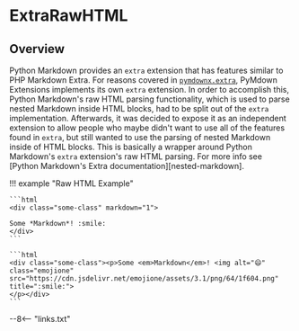 # ExtraRawHTML

## Overview

Python Markdown provides an `extra` extension that has features similar to PHP Markdown Extra.  For reasons covered in [`pymdownx.extra`](./extra.md), PyMdown Extensions implements its own `extra` extension.  In order to accomplish this, Python Markdown's raw HTML parsing functionality, which is used to parse nested Markdown inside HTML blocks, had to be split out of the `extra` implementation.  Afterwards, it was decided to expose it as an independent extension to allow people who maybe didn't want to use all of the features found in `extra`, but still wanted to use the parsing of nested Markdown inside of HTML blocks.  This is basically a wrapper around Python Markdown's `extra` extension's raw HTML parsing.  For more info see [Python Markdown's Extra documentation][nested-markdown].

!!! example "Raw HTML Example"

    ```html
    <div class="some-class" markdown="1">

    Some *Markdown*! :smile:
    </div>
    ```

    ```html
    <div class="some-class"><p>Some <em>Markdown</em>! <img alt="😄" class="emojione" src="https://cdn.jsdelivr.net/emojione/assets/3.1/png/64/1f604.png" title=":smile:">
    </p></div>
    ```

--8<-- "links.txt"
